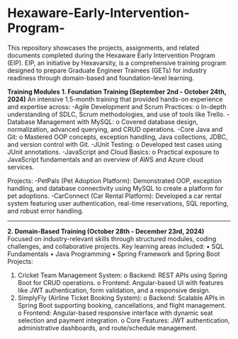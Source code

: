 # Hexaware-Early-Intervention-Program-
This repository showcases the projects, assignments, and related documents completed during the Hexaware Early Intervention Program (EIP). EIP, an initiative by Hexavarsity, is a comprehensive training program designed to prepare Graduate Engineer Trainees (GETs) for industry readiness through domain-based and foundation-level learning.

**Training Modules**
**1. Foundation Training (September 2nd - October 24th, 2024)**
An intensive 1.5-month training that provided hands-on experience and expertise across:
-Agile Development and Scrum Practices:
o	In-depth understanding of SDLC, Scrum methodologies, and use of tools like Trello.
-Database Management with MySQL:
o	Covered database design, normalization, advanced querying, and CRUD operations.
-Core Java and Git:
o	Mastered OOP concepts, exception handling, Java collections, JDBC, and version control with Git.
-JUnit Testing:
o	Developed test cases using JUnit annotations.
-JavaScript and Cloud Basics:
o	Practical exposure to JavaScript fundamentals and an overview of AWS and Azure cloud services.

Projects:
-PetPals (Pet Adoption Platform): Demonstrated OOP, exception handling, and database connectivity using MySQL to create a platform for pet adoptions.
-CarConnect (Car Rental Platform): Developed a car rental system featuring user authentication, real-time reservations, SQL reporting, and robust error handling.
________________________________________
**2. Domain-Based Training (October 28th - December 23rd, 2024)**
Focused on industry-relevant skills through structured modules, coding challenges, and collaborative projects. Key learning areas included:
•	SQL Fundamentals
•	Java Programming
•	Spring Framework and Spring Boot
Projects:
1.	Cricket Team Management System:
o	Backend: REST APIs using Spring Boot for CRUD operations.
o	Frontend: Angular-based UI with features like JWT authentication, form validation, and a responsive design.
2.	SimplyFly (Airline Ticket Booking System):
o	Backend: Scalable APIs in Spring Boot supporting booking, cancellations, and flight management.
o	Frontend: Angular-based responsive interface with dynamic seat selection and payment integration.
o	Core Features: JWT authentication, administrative dashboards, and route/schedule management.


